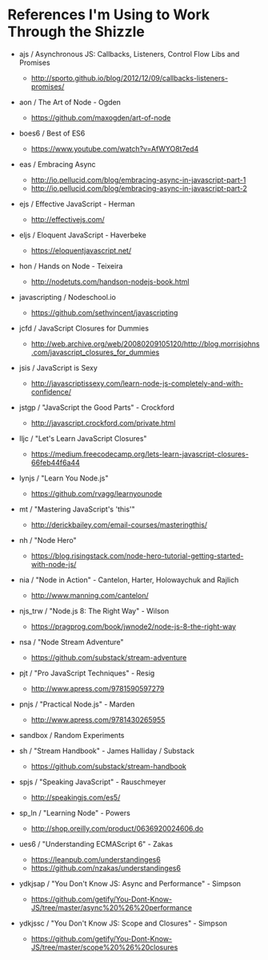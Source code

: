 
References I'm Using to Work Through the Shizzle
================================================

- ajs / Asynchronous JS: Callbacks, Listeners, Control Flow Libs and Promises
  - http://sporto.github.io/blog/2012/12/09/callbacks-listeners-promises/

- aon / The Art of Node - Ogden
  - https://github.com/maxogden/art-of-node

- boes6 / Best of ES6
  - https://www.youtube.com/watch?v=AfWYO8t7ed4

- eas / Embracing Async
  - http://io.pellucid.com/blog/embracing-async-in-javascript-part-1
  - http://io.pellucid.com/blog/embracing-async-in-javascript-part-2

- ejs / Effective JavaScript - Herman
  - http://effectivejs.com/

- eljs / Eloquent JavaScript - Haverbeke
    - https://eloquentjavascript.net/

- hon / Hands on Node - Teixeira
  - http://nodetuts.com/handson-nodejs-book.html

- javascripting / Nodeschool.io
  - https://github.com/sethvincent/javascripting

- jcfd / JavaScript Closures for Dummies
  - http://web.archive.org/web/20080209105120/http://blog.morrisjohns.com/javascript_closures_for_dummies

- jsis / JavaScript is Sexy
  - http://javascriptissexy.com/learn-node-js-completely-and-with-confidence/

- jstgp / "JavaScript the Good Parts" - Crockford
  - http://javascript.crockford.com/private.html

- lljc / "Let's Learn JavaScript Closures"
  - https://medium.freecodecamp.org/lets-learn-javascript-closures-66feb44f6a44

- lynjs / "Learn You Node.js"
  - https://github.com/rvagg/learnyounode

- mt / "Mastering JavaScript's 'this'"
  - http://derickbailey.com/email-courses/masteringthis/

- nh / "Node Hero"
  - https://blog.risingstack.com/node-hero-tutorial-getting-started-with-node-js/

- nia / "Node in Action" - Cantelon, Harter, Holowaychuk and Rajlich
  - http://www.manning.com/cantelon/

- njs_trw / "Node.js 8: The Right Way" - Wilson
  - https://pragprog.com/book/jwnode2/node-js-8-the-right-way 

- nsa / "Node Stream Adventure"
  - https://github.com/substack/stream-adventure

- pjt / "Pro JavaScript Techniques" - Resig
  - http://www.apress.com/9781590597279

- pnjs / "Practical Node.js" - Marden
  - http://www.apress.com/9781430265955

- sandbox / Random Experiments

- sh / "Stream Handbook" - James Halliday / Substack
  - https://github.com/substack/stream-handbook

- spjs / "Speaking JavaScript" - Rauschmeyer
  - http://speakingjs.com/es5/

- sp_ln / "Learning Node" - Powers
  - http://shop.oreilly.com/product/0636920024606.do

- ues6 / "Understanding ECMAScript 6" - Zakas
  - https://leanpub.com/understandinges6
  - https://github.com/nzakas/understandinges6

- ydkjsap / "You Don't Know JS: Async and Performance" - Simpson
  - https://github.com/getify/You-Dont-Know-JS/tree/master/async%20%26%20performance

- ydkjssc / "You Don't Know JS: Scope and Closures" - Simpson
  - https://github.com/getify/You-Dont-Know-JS/tree/master/scope%20%26%20closures

